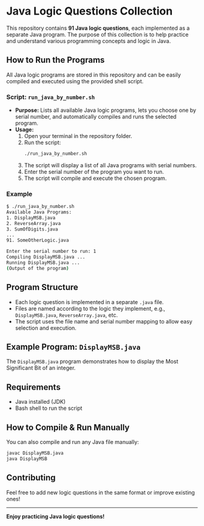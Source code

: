 # Java Logic Questions Collection

This repository contains **91 Java logic questions**, each implemented as a separate Java program. The purpose of this collection is to help practice and understand various programming concepts and logic in Java.

## How to Run the Programs

All Java logic programs are stored in this repository and can be easily compiled and executed using the provided shell script.

### Script: `run_java_by_number.sh`

- **Purpose:** Lists all available Java logic programs, lets you choose one by serial number, and automatically compiles and runs the selected program.
- **Usage:**
  1. Open your terminal in the repository folder.
  2. Run the script:
     ```bash
     ./run_java_by_number.sh
     ```
  3. The script will display a list of all Java programs with serial numbers.
  4. Enter the serial number of the program you want to run.
  5. The script will compile and execute the chosen program.

### Example

```bash
$ ./run_java_by_number.sh
Available Java Programs:
1. DisplayMSB.java
2. ReverseArray.java
3. SumOfDigits.java
...
91. SomeOtherLogic.java

Enter the serial number to run: 1
Compiling DisplayMSB.java ...
Running DisplayMSB.java ...
(Output of the program)
```

## Program Structure

- Each logic question is implemented in a separate `.java` file.
- Files are named according to the logic they implement, e.g., `DisplayMSB.java`, `ReverseArray.java`, etc.
- The script uses the file name and serial number mapping to allow easy selection and execution.

## Example Program: `DisplayMSB.java`

The `DisplayMSB.java` program demonstrates how to display the Most Significant Bit of an integer.

## Requirements

- Java installed (JDK)
- Bash shell to run the script

## How to Compile & Run Manually

You can also compile and run any Java file manually:

```bash
javac DisplayMSB.java
java DisplayMSB
```

## Contributing

Feel free to add new logic questions in the same format or improve existing ones!

---

**Enjoy practicing Java logic questions!**
